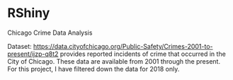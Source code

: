 # RShiny
Chicago Crime Data Analysis

Dataset: https://data.cityofchicago.org/Public-Safety/Crimes-2001-to-present/ijzp-q8t2 provides reported incidents of crime that occurred in the City of Chicago.  These data are available from 2001 through the present. For this project, I have filtered down the data for 2018 only. 
